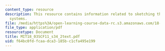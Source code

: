 ```yaml
---
content_type: resource
description: This resource contains information related to sketching the basic linear
  systems.
file: /media/https%3A/open-learning-course-data-rc.s3.amazonaws.com/18-03sc-differential-equations-fall-2011/f64bc0fdfcaadca3185bc1cfa495e199_MIT18_03SCF11_s34_2text.pdf
file_type: application/pdf
resourcetype: Document
title: MIT18_03SCF11_s34_2text.pdf
uid: f64bc0fd-fcaa-dca3-185b-c1cfa495e199
---
```

